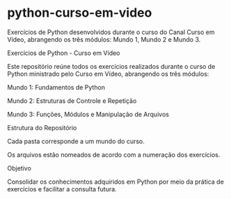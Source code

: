 # python-curso-em-video
Exercícios de Python desenvolvidos durante o curso do Canal Curso em Vídeo, abrangendo os três módulos: Mundo 1, Mundo 2 e Mundo 3.

Exercícios de Python - Curso em Vídeo

Este repositório reúne todos os exercícios realizados durante o curso de Python ministrado pelo Curso em Vídeo, abrangendo os três módulos:

Mundo 1: Fundamentos de Python

Mundo 2: Estruturas de Controle e Repetição

Mundo 3: Funções, Módulos e Manipulação de Arquivos

Estrutura do Repositório

Cada pasta corresponde a um mundo do curso.

Os arquivos estão nomeados de acordo com a numeração dos exercícios.

Objetivo

Consolidar os conhecimentos adquiridos em Python por meio da prática de exercícios e facilitar a consulta futura.
